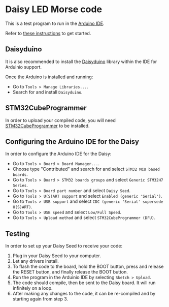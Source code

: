 # Daisy LED Morse code
This is a test program to run in the [Arduino IDE](https://docs.arduino.cc/software/ide/).

Refer to [these instructions](https://github.com/stm32duino/Arduino_Core_STM32/wiki/Getting-Started) to get started.

## Daisyduino
It is also recommended to install the [Daisyduino](https://github.com/electro-smith/DaisyDuino) library within the IDE for Arduinio support.

Once the Arduino is installed and running:
- Go to `Tools > Manage Libraries...`.
- Search for and install `Daisyduino`.

## STM32CubeProgrammer
In order to upload your compiled code, you will need [STM32CubeProgrammer](https://www.st.com/en/development-tools/stm32cubeprog.html) to be installed.

## Configuring the Arduino IDE for the Daisy
In order to configure the Arduino IDE for the Daisy:
- Go to `Tools > Board > Board Manager...`.
- Choose type "Contributed" and search for and select `STM32 MCU based boards`.
- Go to `Tools > Board > STM32 boards groups` and select `Generic STM32H7 Series`.
- Go to `Tools > Board part number` and select `Daisy Seed`.
- Go to `Tools > U(S)ART support` and select `Enabled (generic 'Serial')`.
- Go to `Tools > USB support` and select `CDC (generic 'Serial' supersede U(S)ART)`.
- Go to `Tools > USB speed` and select `Low/Full Speed`.
- Go to `Tools > Upload method` and select `STM32CubeProgrammer (DFU)`.

## Testing
In order to set up your Daisy Seed to receive your code:
1. Plug in your Daisy Seed to your computer.
2. Let any drivers install.
3. To flash the code to the board, hold the BOOT button, press and release the RESET button, and finally release the BOOT button.
4. Run the program in the Arduinio IDE by selecting `Sketch > Upload`.
5. The code should compile, then be sent to the Daisy board. It will run infinitely on a loop.
6. After making any changes to the code, it can be re-compiled and by starting again from step 3.
